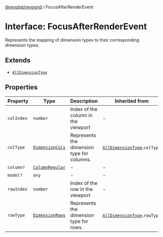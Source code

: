[@revolist/revogrid](README.md) / FocusAfterRenderEvent

# Interface: FocusAfterRenderEvent

Represents the mapping of dimension types to their corresponding dimension types.

## Extends

- [`AllDimensionType`](Interface.AllDimensionType.md)

## Properties

| Property | Type | Description | Inherited from | Defined in |
| ------ | ------ | ------ | ------ | ------ |
| `colIndex` | `number` | Index of the column in the viewport | - | [src/types/interfaces.ts:770](https://github.com/revolist/revogrid/blob/0787a2552cf5bbb21cb9aa4dbfa802d1d65b108b/src/types/interfaces.ts#L770) |
| `colType` | [`DimensionCols`](TypeAlias.DimensionCols.md) | Represents the dimension type for columns. | [`AllDimensionType`](Interface.AllDimensionType.md).`colType` | [src/types/interfaces.ts:731](https://github.com/revolist/revogrid/blob/0787a2552cf5bbb21cb9aa4dbfa802d1d65b108b/src/types/interfaces.ts#L731) |
| `column?` | [`ColumnRegular`](Interface.ColumnRegular.md) | - | - | [src/types/interfaces.ts:762](https://github.com/revolist/revogrid/blob/0787a2552cf5bbb21cb9aa4dbfa802d1d65b108b/src/types/interfaces.ts#L762) |
| `model?` | `any` | - | - | [src/types/interfaces.ts:761](https://github.com/revolist/revogrid/blob/0787a2552cf5bbb21cb9aa4dbfa802d1d65b108b/src/types/interfaces.ts#L761) |
| `rowIndex` | `number` | Index of the row in the viewport | - | [src/types/interfaces.ts:766](https://github.com/revolist/revogrid/blob/0787a2552cf5bbb21cb9aa4dbfa802d1d65b108b/src/types/interfaces.ts#L766) |
| `rowType` | [`DimensionRows`](TypeAlias.DimensionRows.md) | Represents the dimension type for rows. | [`AllDimensionType`](Interface.AllDimensionType.md).`rowType` | [src/types/interfaces.ts:726](https://github.com/revolist/revogrid/blob/0787a2552cf5bbb21cb9aa4dbfa802d1d65b108b/src/types/interfaces.ts#L726) |
